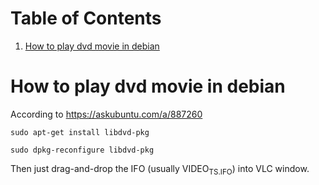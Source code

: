
# Table of Contents

1.  [How to play dvd movie in debian](#orgc1bba50)



<a id="orgc1bba50"></a>

# How to play dvd movie in debian

According to
<https://askubuntu.com/a/887260>

    sudo apt-get install libdvd-pkg
    
    sudo dpkg-reconfigure libdvd-pkg

Then just drag-and-drop the IFO (usually VIDEO<sub>TS.IFO</sub>) into VLC window.

